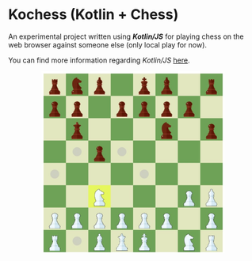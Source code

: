 # Kochess (Kotlin + Chess)
An experimental project written using **_Kotlin/JS_** for playing chess on the web browser against someone else (only local play for now).

You can find more information regarding _Kotlin/JS_ [here](https://kotlinlang.org/docs/js-project-setup.html).

<p align="center">
<img src="https://github.com/Pexers/kochess/blob/master/images/game1.jpg" width="370">
</p>

